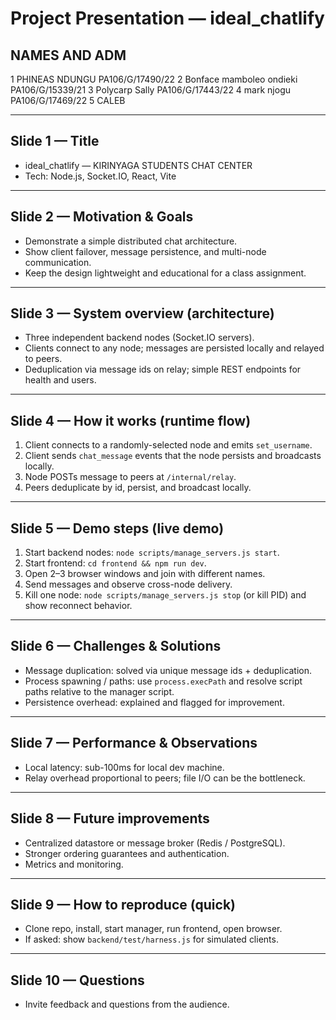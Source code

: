 # Project Presentation — ideal_chatlify

## NAMES AND ADM

1 PHINEAS NDUNGU PA106/G/17490/22
2 Bonface mamboleo ondieki  PA106/G/15339/21
3 Polycarp Sally PA106/G/17443/22
4 mark njogu PA106/G/17469/22
5 CALEB

---

## Slide 1 — Title

- ideal_chatlify — KIRINYAGA STUDENTS CHAT CENTER
- Tech: Node.js, Socket.IO, React, Vite

---

## Slide 2 — Motivation & Goals

- Demonstrate a simple distributed chat architecture.
- Show client failover, message persistence, and multi-node communication.
- Keep the design lightweight and educational for a class assignment.

---

## Slide 3 — System overview (architecture)

- Three independent backend nodes (Socket.IO servers).
- Clients connect to any node; messages are persisted locally and relayed to peers.
- Deduplication via message ids on relay; simple REST endpoints for health and users.

---

## Slide 4 — How it works (runtime flow)

1. Client connects to a randomly-selected node and emits `set_username`.
2. Client sends `chat_message` events that the node persists and broadcasts locally.
3. Node POSTs message to peers at `/internal/relay`.
4. Peers deduplicate by id, persist, and broadcast locally.

---

## Slide 5 — Demo steps (live demo)

1. Start backend nodes: `node scripts/manage_servers.js start`.
2. Start frontend: `cd frontend && npm run dev`.
3. Open 2–3 browser windows and join with different names.
4. Send messages and observe cross-node delivery.
5. Kill one node: `node scripts/manage_servers.js stop` (or kill PID) and show reconnect behavior.

---

## Slide 6 — Challenges & Solutions

- Message duplication: solved via unique message ids + deduplication.
- Process spawning / paths: use `process.execPath` and resolve script paths relative to the manager script.
- Persistence overhead: explained and flagged for improvement.

---

## Slide 7 — Performance & Observations

- Local latency: sub-100ms for local dev machine.
- Relay overhead proportional to peers; file I/O can be the bottleneck.

---

## Slide 8 — Future improvements

- Centralized datastore or message broker (Redis / PostgreSQL).
- Stronger ordering guarantees and authentication.
- Metrics and monitoring.

---

## Slide 9 — How to reproduce (quick)

- Clone repo, install, start manager, run frontend, open browser.
- If asked: show `backend/test/harness.js` for simulated clients.

---

## Slide 10 — Questions

- Invite feedback and questions from the audience.
